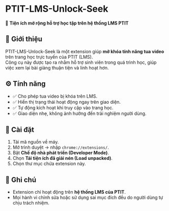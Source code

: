 # PTIT-LMS-Unlock-Seek

🧩 **Tiện ích mở rộng hỗ trợ học tập trên hệ thống LMS PTIT**

## 🧠 Giới thiệu
PTIT-LMS-Unlock-Seek là một extension giúp **mở khóa tính năng tua video** trên trang học trực tuyến của PTIT (LMS).  
Công cụ này được tạo ra nhằm hỗ trợ sinh viên trong quá trình học, giúp việc xem lại bài giảng thuận tiện và linh hoạt hơn.

## ⚙️ Tính năng
- ✅ Cho phép tua video bị khóa trên LMS.  
- ✅ Hiển thị trạng thái hoạt động ngay trên giao diện.  
- ✅ Tự động kích hoạt khi truy cập vào trang học.  
- ✅ Giao diện nhẹ, không ảnh hưởng đến trải nghiệm người dùng.

## 🚀 Cài đặt
1. Tải mã nguồn về máy.  
2. Mở trình duyệt → nhập `chrome://extensions/`.  
3. Bật **Chế độ nhà phát triển (Developer Mode)**.  
4. Chọn **Tải tiện ích đã giải nén (Load unpacked)**.  
5. Chọn thư mục chứa extension này.  

## 📄 Ghi chú
- Extension chỉ hoạt động trên **hệ thống LMS của PTIT**.  
- Mọi hành vi chỉnh sửa hoặc sử dụng sai mục đích đều do người dùng tự chịu trách nhiệm.  


